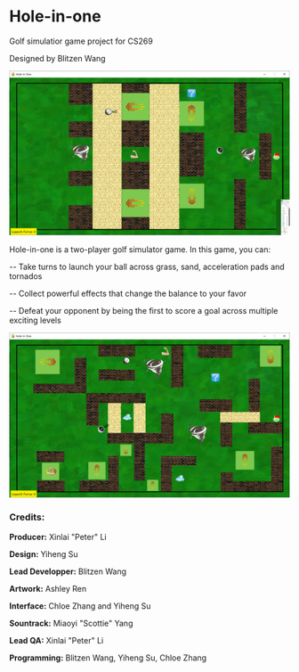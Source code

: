 # Hole-in-one
Golf simulatior game project for CS269

Designed by Blitzen Wang

![](pictures/game_example_01.png)

Hole-in-one is a two-player golf simulator game. In this game, you can:

-- Take turns to launch your ball across grass, sand, acceleration pads and tornados

-- Collect powerful effects that change the balance to your favor

-- Defeat your opponent by being the first to score a goal across multiple exciting levels

![](pictures/game_example_02.png)


### Credits:

**Producer:** Xinlai "Peter" Li

**Design:** Yiheng Su

**Lead Developper:** Blitzen Wang

**Artwork:** Ashley Ren

**Interface:** Chloe Zhang and Yiheng Su

**Sountrack:** Miaoyi "Scottie" Yang

**Lead QA:** Xinlai "Peter" Li

**Programming:** Blitzen Wang, Yiheng Su, Chloe Zhang